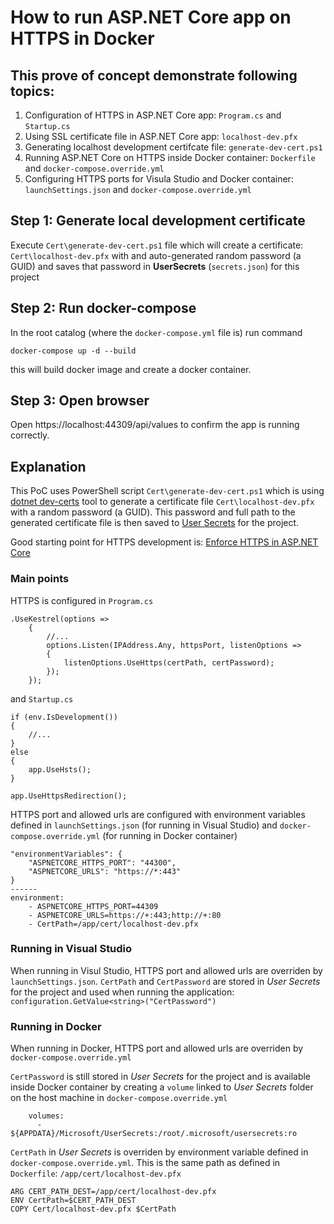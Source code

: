 # How to run ASP.NET Core app on HTTPS in Docker

## This prove of concept demonstrate following topics:
1. Configuration of HTTPS in ASP.NET Core app: `Program.cs` and `Startup.cs`
2. Using SSL certificate file in ASP.NET Core app: `localhost-dev.pfx`
3. Generating localhost development certifcate file: `generate-dev-cert.ps1`
4. Running ASP.NET Core on HTTPS inside Docker container: `Dockerfile` and `docker-compose.override.yml`
5. Configuring HTTPS ports for Visula Studio and Docker container: `launchSettings.json` and `docker-compose.override.yml`

## Step 1:  Generate local development certificate

Execute `Cert\generate-dev-cert.ps1` file which will create a certificate: `Cert\localhost-dev.pfx` 
with and auto-generated random password (a GUID) and saves that password in **UserSecrets** (`secrets.json`) for this project

## Step 2: Run docker-compose

In the root catalog (where the `docker-compose.yml` file is) run command
```
docker-compose up -d --build
```
this will build docker image and create a docker container. 

## Step 3: Open browser

Open https://localhost:44309/api/values to confirm the app is running correctly.

## Explanation

This PoC uses PowerShell script `Cert\generate-dev-cert.ps1` which is using [dotnet dev-certs](https://blogs.msdn.microsoft.com/webdev/2018/02/27/asp-net-core-2-1-https-improvements/#https-in-development) 
tool to generate a certificate file `Cert\localhost-dev.pfx` 
with a random password (a GUID). This password and full path to the generated certificate file is then saved to [User Secrets](https://docs.microsoft.com/en-us/aspnet/core/security/app-secrets?view=aspnetcore-2.1&tabs=windows)
for the project.


Good starting point for HTTPS development is: [Enforce HTTPS in ASP.NET Core](https://docs.microsoft.com/en-us/aspnet/core/security/enforcing-ssl?view=aspnetcore-2.1&tabs=visual-studio)

### Main points

HTTPS is configured in `Program.cs`
```
.UseKestrel(options =>
    {
        //...
        options.Listen(IPAddress.Any, httpsPort, listenOptions =>
        {
            listenOptions.UseHttps(certPath, certPassword);
        });
    });
```
and `Startup.cs`

```
if (env.IsDevelopment())
{
    //...
}
else
{
    app.UseHsts();
}

app.UseHttpsRedirection();
```

HTTPS port and allowed urls are configured with environment variables 
defined in `launchSettings.json` (for running in Visual Studio) and `docker-compose.override.yml` (for running in Docker container)

```
"environmentVariables": {
    "ASPNETCORE_HTTPS_PORT": "44300",
    "ASPNETCORE_URLS": "https://*:443"
}
------
environment:
    - ASPNETCORE_HTTPS_PORT=44309
    - ASPNETCORE_URLS=https://+:443;http://+:80
    - CertPath=/app/cert/localhost-dev.pfx
```

### Running in Visual Studio
When running in Visul Studio, HTTPS port and allowed urls are overriden by `launchSettings.json`.
`CertPath` and `CertPassword` are stored in _User Secrets_ for the project and used when running the application: `configuration.GetValue<string>("CertPassword")`



### Running in Docker
When running in Docker, HTTPS port and allowed urls are overriden by `docker-compose.override.yml`

`CertPassword` is still stored in _User Secrets_ for the project and is available inside Docker container 
by creating a `volume` linked to _User Secrets_ folder on the host machine in `docker-compose.override.yml`
```
    volumes:
      - ${APPDATA}/Microsoft/UserSecrets:/root/.microsoft/usersecrets:ro
```

`CertPath` in _User Secrets_ is overriden by environment variable defined in `docker-compose.override.yml`. This is the same path
as defined in `Dockerfile`: `/app/cert/localhost-dev.pfx`
```
ARG CERT_PATH_DEST=/app/cert/localhost-dev.pfx
ENV CertPath=$CERT_PATH_DEST
COPY Cert/localhost-dev.pfx $CertPath
```
